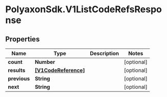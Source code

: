 # PolyaxonSdk.V1ListCodeRefsResponse

## Properties
Name | Type | Description | Notes
------------ | ------------- | ------------- | -------------
**count** | **Number** |  | [optional] 
**results** | [**[V1CodeReference]**](V1CodeReference.md) |  | [optional] 
**previous** | **String** |  | [optional] 
**next** | **String** |  | [optional] 


